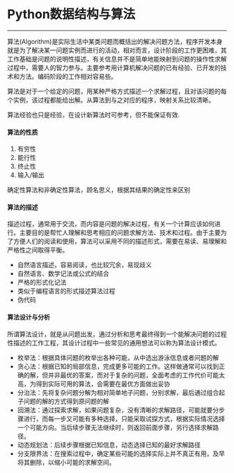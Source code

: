 # Python数据结构与算法

---

算法\(Algorithm\)是实际生活中某类问题而概括出的解决问题方法，程序开发本身就是为了解决某一问题实例而进行的活动，相对而言，设计阶段的工作更困难，其工作基础是问题的说明性描述，有关信息并不是简单地能映射到问题的操作性求解过程中，需要人的智力参与。主要参考用计算机解决问题的已有经验、已开发的技术和方法。编码阶段的工作相对容易些。

算法是对于一个给定的问题，用某种严格方式描述一个求解过程，且对该问题的每个实例，该过程都能给出解。从算法到与之对应的程序，映射关系比较清晰。

算法经验也只是经验，在设计新算法时可参考，但不能保证有效.

#### 算法的性质

1. 有穷性
2. 能行性
3. 终止性
4. 输入/输出

确定性算法和非确定性算法，顾名思义，根据其结果的确定性来区别

#### 算法的描述

描述过程，通常用于交流，而内容是问题的解决过程，有关一个计算应该如何进行。主要目的是帮忙人理解和思考相应的问题求解方法、技术和过程。由于主要为了方便人们的阅读和使用，算法可以采用不同的描述形式，需要在易读、易理解和严格性之间取得平衡。

* 自然语言描述，容易阅读，也比较冗余，易现歧义
* 自然语言、数学记法或公式的结合
* 严格的形式化记法
* 类似于编程语言的形式描述算法过程
* 伪代码

#### 算法设计与分析

所谓算法设计，就是从问题出发，通过分析和思考最终得到一个能解决问题的过程性描述的工作工程，其设计过程中一些常见的通用想法可以称为算法设计模式。

* 枚举法：根据具体问题的枚举出各种可能，从中选出游泳信息或者问题的解
* 贪心法：根据已知的局部信息，完成更多可能的工作。这样做通常可以找到正确的解，但并非最优的答案，而对于复杂的问题，全面考虑的工作代价可能太高，为得到实际可用的算法，会需要在最优方面做出妥协
* 分治法：先将复杂问题分解为相对简单地子问题，分别求解，最后通过组合起子问题的解的方式得到原问题的解
* 回溯法：通过探索求解，如果问题复杂，没有清晰的求解路径，可能就要分步骤进行，而每一步又可能有多种选择，只能采取试探方式，根据实际情况选择一个可能方向。当后续步骤无法继续时，则返回前面步骤，另行选择求解路径。
* 动态规划法：后续步骤根据已知信息，动态选择已知的最好求解路径
* 分支限界法：在搜索过程中，确定某些可能的选择实际上并不真正有用，及早将其删除，以缩小可能的求解空间。



